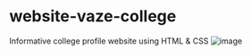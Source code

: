 # website-vaze-college
Informative college profile website using HTML &amp; CSS
![image](https://user-images.githubusercontent.com/82753658/205978048-1602b3fc-74f0-4407-8ea5-e9c16384af68.png)
